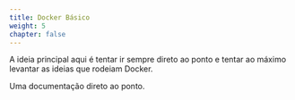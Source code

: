 ```yaml
---
title: Docker Básico
weight: 5
chapter: false
---
```


A ideia principal aqui é tentar ir sempre direto ao ponto e tentar ao máximo levantar as ideias que rodeiam Docker.

Uma documentação direto ao ponto.

